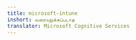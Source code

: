```yaml
---
title: microsoft-intune
inshort: வரையறுக்கப்படாத
translator: Microsoft Cognitive Services
---
```




